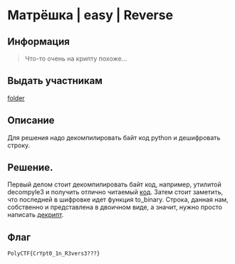 # Матрёшка | easy | Reverse

## Информация
> Что-то очень на крипту похоже...

## Выдать участникам
[folder](public/)

## Описание
Для решения надо декомпилировать байт код python и дешифровать строку.

## Решение.
Первый делом стоит декомпилировать байт код, например, утилитой decompyle3 и получить отлично читаемый [код](solve/code.py). Затем стоит заметить, что последней в шифровке идет функция to_binary. Строка, данная нам, собственно и представлена в двоичном виде, а значит, нужно просто написать [декрипт](solve/decrypt.py).

## Флаг
`PolyCTF{CrYpt0_1n_R3vers3???}`
